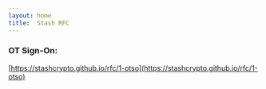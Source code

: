 ```yaml
---
layout: home
title:  Stash RFC
---
```


### OT Sign-On:

[https://stashcrypto.github.io/rfc/1-otso](https://stashcrypto.github.io/rfc/1-otso)

